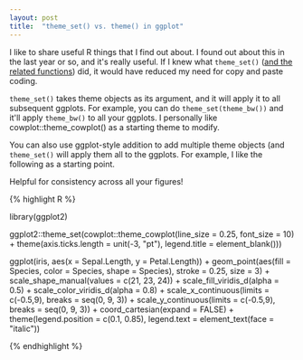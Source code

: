 ```yaml
---
layout: post
title:  "theme_set() vs. theme() in ggplot"
---
```


I like to share useful R things that I find out about. I found out about this in the last year or so, and it's really useful. If I knew what `theme_set()` ([and the related functions](https://ggplot2.tidyverse.org/reference/theme_get.html)) did, it would have reduced my need for copy and paste coding.

`theme_set()` takes theme objects as its argument, and it will apply it to all subsequent ggplots. For example, you can do `theme_set(theme_bw())` and it'll apply `theme_bw()` to all your ggplots. I personally like cowplot::theme_cowplot() as a  starting theme to modify.

You can also use ggplot-style addition to add multiple theme objects (and `theme_set()` will apply them all to the ggplots. For example, I like the following as a starting point.

Helpful for consistency across all your figures!

{% highlight R %}

library(ggplot2)

ggplot2::theme_set(cowplot::theme_cowplot(line_size = 0.25, font_size = 10) +
                     theme(axis.ticks.length = unit(-3, "pt"),
                           legend.title = element_blank()))

ggplot(iris, aes(x = Sepal.Length, y = Petal.Length)) + 
  geom_point(aes(fill = Species, color = Species, shape = Species),
             stroke = 0.25,
             size = 3) +
  scale_shape_manual(values = c(21, 23, 24)) +
  scale_fill_viridis_d(alpha = 0.5) +
  scale_color_viridis_d(alpha = 0.8) +
  scale_x_continuous(limits = c(-0.5,9), breaks = seq(0, 9, 3)) +
  scale_y_continuous(limits = c(-0.5,9), breaks = seq(0, 9, 3)) +
  coord_cartesian(expand = FALSE) +
  theme(legend.position = c(0.1, 0.85),
        legend.text = element_text(face = "italic"))

{% endhighlight %}

